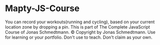 # Mapty-JS-Course
You can record your workouts(running and cycling), based on your current location zone by dropping a pin.
This is part of The Complete JavaScript Course of Jonas Schmedtmann. 
© Copyright by Jonas Schmedtmann. Use for learning or your portfolio. Don't use to teach. Don't claim as your own.
